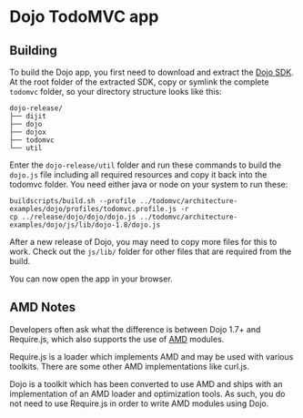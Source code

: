 # Dojo TodoMVC app

## Building

To build the Dojo app, you first need to download and extract the [Dojo SDK](https://dojotoolkit.org/download/#sdk).
At the root folder of the extracted SDK, copy or symlink the complete `todomvc`
folder, so your directory structure looks like this:

    dojo-release/
    ├── dijit
    ├── dojo
    ├── dojox
    ├── todomvc
    └── util

Enter the `dojo-release/util` folder and run these commands to build the
`dojo.js` file including all required resources and copy it back into the
todomvc folder. You need either java or node on your system to run these:

    buildscripts/build.sh --profile ../todomvc/architecture-examples/dojo/profiles/todomvc.profile.js -r
    cp ../release/dojo/dojo/dojo.js ../todomvc/architecture-examples/dojo/js/lib/dojo-1.8/dojo.js

After a new release of Dojo, you may need to copy more files for this to work.
Check out the `js/lib/` folder for other files that are required from the
build.

You can now open the app in your browser.


## AMD Notes

Developers often ask what the difference is between Dojo 1.7+ and Require.js, which also supports the use of [AMD](https://github.com/amdjs/amdjs-api/wiki/AMD) modules.

Require.js is a loader which implements AMD and may be used with various toolkits. There are some other AMD implementations like curl.js.

Dojo is a toolkit which has been converted to use AMD and ships with an implementation of an AMD loader and optimization tools. As such, you do not need to use Require.js in order to write AMD modules using Dojo.
